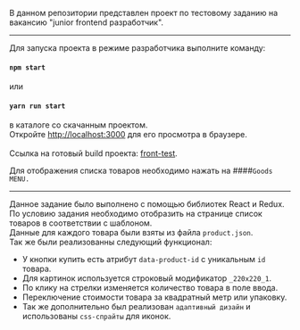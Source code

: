 В данном репозитории представлен проект по тестовому заданию на вакансию "junior frontend разработчик". <br/>
***
Для запуска проекта в режиме разработчика выполните команду:                
#### `npm start`
или
#### `yarn run start`
в каталоге со скачанным проектом.<br/>
Откройте [http://localhost:3000](http://localhost:3000) для его просмотра в браузере.<br/>
<br/>
Ссылка на готовый build проекта:  [front-test](https://neonrul.github.io/frontTest/). <br/>

Для отображения списка товаров необходимо нажать на
####`Goods MENU.`
***
Данное задание было выполнено с помощью библиотек React и Redux.<br/>
По условию задания необходимо отобразить на странице список товаров в соответствии с шаблоном.<br/>
Данные для каждого товара были взяты из файла `product.json`.<br/>
Так же были реализованны следующий функционал:<br/>
* У кнопки купить есть атрибут `data-product-id` с уникальным `id` товара.
* Для картинок используется строковый модификатор `_220x220_1`.
* По клику на стрелки изменяется количество товара в поле ввода.
* Переключение стоимости товара за квадратный метр или упаковку.
* Так же дополнительно был реализован `адаптивный дизайн` и использованы `css-спрайты` для иконок.

